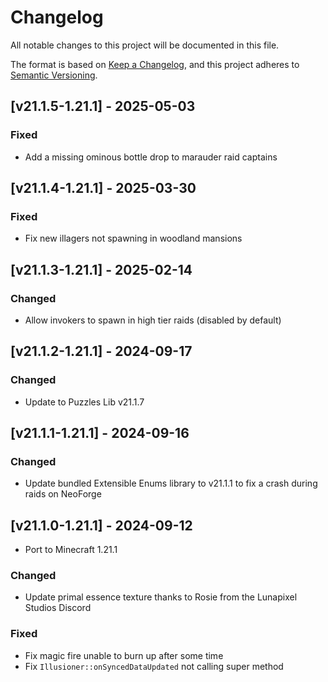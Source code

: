 # Changelog
All notable changes to this project will be documented in this file.

The format is based on [Keep a Changelog](https://keepachangelog.com/en/1.0.0/),
and this project adheres to [Semantic Versioning](https://semver.org/spec/v2.0.0.html).

## [v21.1.5-1.21.1] - 2025-05-03
### Fixed
- Add a missing ominous bottle drop to marauder raid captains

## [v21.1.4-1.21.1] - 2025-03-30
### Fixed
- Fix new illagers not spawning in woodland mansions

## [v21.1.3-1.21.1] - 2025-02-14
### Changed
- Allow invokers to spawn in high tier raids (disabled by default)

## [v21.1.2-1.21.1] - 2024-09-17
### Changed
- Update to Puzzles Lib v21.1.7

## [v21.1.1-1.21.1] - 2024-09-16
### Changed
- Update bundled Extensible Enums library to v21.1.1 to fix a crash during raids on NeoForge

## [v21.1.0-1.21.1] - 2024-09-12
- Port to Minecraft 1.21.1
### Changed
- Update primal essence texture thanks to Rosie from the Lunapixel Studios Discord
### Fixed
- Fix magic fire unable to burn up after some time
- Fix `Illusioner::onSyncedDataUpdated` not calling super method
